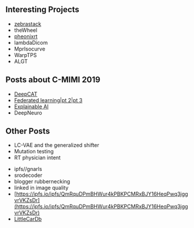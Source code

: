 ## Interesting Projects
- [zebrastack](https://github.com/dg1an3/zebrastack)
- theWheel
- [pheonixrt](https://github.com/dg1an3/pheonixrt/blob/master/README.md)
- lambdaDicom
- MprIsocurve
- WarpTPS
- ALGT

## Posts about C-MIMI 2019
- [DeepCAT](https://dg1an3.github.com/cmimi2019-worklist-triage)
- [Federated learning]()|[pt 2]()|[pt 3]()
- [Explainable AI](https://dg1an3.github.com/cmimi2019-explainable-AI)
- DeepNeuro

## Other Posts
- LC-VAE and the generalized shifter
- Mutation testing
- RT physician intent

* ipfs//gnarls
* srodecoder
* blogger rubbernecking
* linked in image quality
* [https://ipfs.io/ipfs/QmRquDPmBHWur4kPBKPCMRxBJY16HeqPwq3jggvrVKZsDr](https://ipfs.io/ipfs/QmRquDPmBHWur4kPBKPCMRxBJY16HeqPwq3jggvrVKZsDr)
* [LittleCarDb](https://ipfs.io/ipfs/QmVq3NeyUqExsi2SrmF4G6YQ3maYMybDimispzV4VGXpu8)

